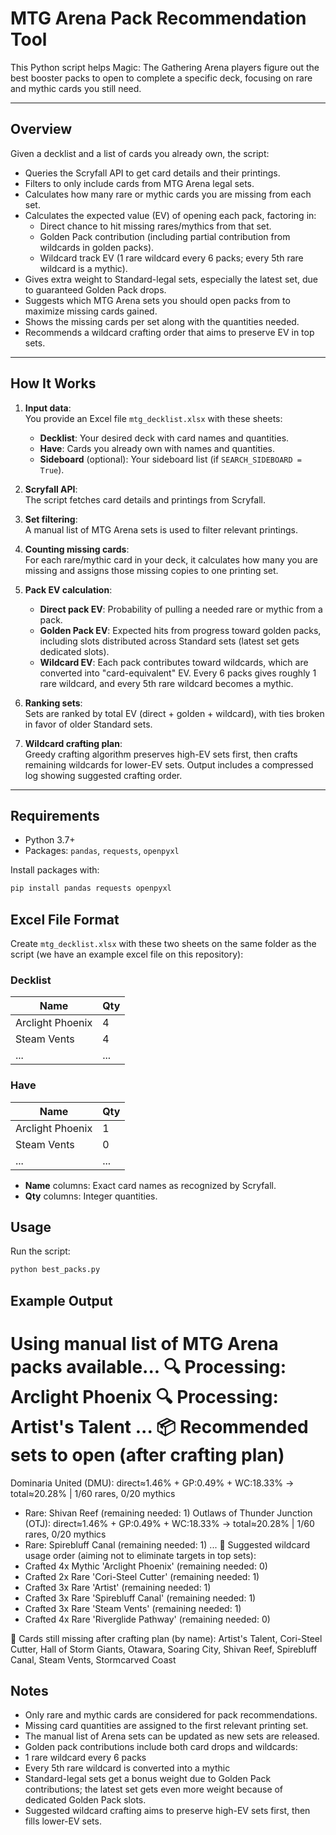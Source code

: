 # MTG Arena Pack Recommendation Tool

This Python script helps Magic: The Gathering Arena players figure out the best booster packs to open to complete a specific deck, focusing on rare and mythic cards you still need.

---

## Overview

Given a decklist and a list of cards you already own, the script:

- Queries the Scryfall API to get card details and their printings.
- Filters to only include cards from MTG Arena legal sets.
- Calculates how many rare or mythic cards you are missing from each set.
- Calculates the expected value (EV) of opening each pack, factoring in:
  - Direct chance to hit missing rares/mythics from that set.
  - Golden Pack contribution (including partial contribution from wildcards in golden packs).
  - Wildcard track EV (1 rare wildcard every 6 packs; every 5th rare wildcard is a mythic).
- Gives extra weight to Standard-legal sets, especially the latest set, due to guaranteed Golden Pack drops.
- Suggests which MTG Arena sets you should open packs from to maximize missing cards gained.
- Shows the missing cards per set along with the quantities needed.
- Recommends a wildcard crafting order that aims to preserve EV in top sets.

---

## How It Works

1. **Input data**:  
   You provide an Excel file `mtg_decklist.xlsx` with these sheets:  
   - **Decklist**: Your desired deck with card names and quantities.  
   - **Have**: Cards you already own with names and quantities.  
   - **Sideboard** (optional): Your sideboard list (if `SEARCH_SIDEBOARD = True`).

2. **Scryfall API**:  
   The script fetches card details and printings from Scryfall.

3. **Set filtering**:  
   A manual list of MTG Arena sets is used to filter relevant printings.

4. **Counting missing cards**:  
   For each rare/mythic card in your deck, it calculates how many you are missing and assigns those missing copies to one printing set.

5. **Pack EV calculation**:  
   - **Direct pack EV**: Probability of pulling a needed rare or mythic from a pack.  
   - **Golden Pack EV**: Expected hits from progress toward golden packs, including slots distributed across Standard sets (latest set gets dedicated slots).  
   - **Wildcard EV**: Each pack contributes toward wildcards, which are converted into "card-equivalent" EV. Every 6 packs gives roughly 1 rare wildcard, and every 5th rare wildcard becomes a mythic.

6. **Ranking sets**:  
   Sets are ranked by total EV (direct + golden + wildcard), with ties broken in favor of older Standard sets.

7. **Wildcard crafting plan**:  
   Greedy crafting algorithm preserves high-EV sets first, then crafts remaining wildcards for lower-EV sets. Output includes a compressed log showing suggested crafting order.

---

## Requirements

- Python 3.7+
- Packages: `pandas`, `requests`, `openpyxl`

Install packages with:

```bash
pip install pandas requests openpyxl
```


## Excel File Format

Create `mtg_decklist.xlsx` with these two sheets on the same folder as the script (we have an example excel file on this repository):

### Decklist

| Name             | Qty |
|------------------|-----|
| Arclight Phoenix | 4   |
| Steam Vents      | 4   |
| ...              | ... |

### Have

| Name             | Qty |
|------------------|-----|
| Arclight Phoenix | 1   |
| Steam Vents      | 0   |
| ...              | ... |

- **Name** columns: Exact card names as recognized by Scryfall.
- **Qty** columns: Integer quantities.

## Usage

Run the script:

```bash
python best_packs.py
```

## Example Output

Using manual list of MTG Arena packs available...
🔍 Processing: Arclight Phoenix
🔍 Processing: Artist's Talent
...
📦 Recommended sets to open (after crafting plan)
================================================
Dominaria United (DMU): direct≈1.46% + GP:0.49% + WC:18.33% → total≈20.28%  |  1/60 rares, 0/20 mythics
   - Rare: Shivan Reef (remaining needed: 1)
Outlaws of Thunder Junction (OTJ): direct≈1.46% + GP:0.49% + WC:18.33% → total≈20.28%  |  1/60 rares, 0/20 mythics
   - Rare: Spirebluff Canal (remaining needed: 1)
...
🎯 Suggested wildcard usage order (aiming not to eliminate targets in top sets):
  - Crafted 4x Mythic 'Arclight Phoenix' (remaining needed: 0)
  - Crafted 2x Rare 'Cori-Steel Cutter' (remaining needed: 1)
  - Crafted 3x Rare 'Artist' (remaining needed: 1)
  - Crafted 3x Rare 'Spirebluff Canal' (remaining needed: 1)
  - Crafted 3x Rare 'Steam Vents' (remaining needed: 1)
  - Crafted 4x Rare 'Riverglide Pathway' (remaining needed: 0)

🧩 Cards still missing after crafting plan (by name):
Artist's Talent, Cori-Steel Cutter, Hall of Storm Giants, Otawara, Soaring City, Shivan Reef, Spirebluff Canal, Steam Vents, Stormcarved Coast


## Notes

- Only rare and mythic cards are considered for pack recommendations.
- Missing card quantities are assigned to the first relevant printing set.
- The manual list of Arena sets can be updated as new sets are released.
- Golden pack contributions include both card drops and wildcards:
- 1 rare wildcard every 6 packs
- Every 5th rare wildcard is converted into a mythic
- Standard-legal sets get a bonus weight due to Golden Pack contributions; the latest set gets even more weight because of dedicated Golden Pack slots.
- Suggested wildcard crafting aims to preserve high-EV sets first, then fills lower-EV sets.
